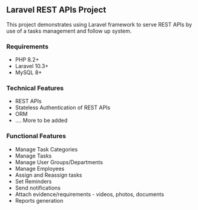 ## Laravel REST APIs Project
This project demonstrates using Laravel framework to serve REST APIs by use of a tasks management and follow up system.

### Requirements
-  PHP 8.2+
- Laravel 10.3+
- MySQL 8+


### Technical Features
-  REST APIs
-  Stateless Authentication of REST APIs
-  ORM
-  .... More to be added


### Functional Features
-  Manage Task Categories
-  Manage Tasks
-  Manage User Groups/Departments
-  Manage Employees
-  Assign and Reassign tasks
-  Set Reminders
-  Send notifications
-  Attach evidence/requirements - videos, photos, documents
-  Reports generation